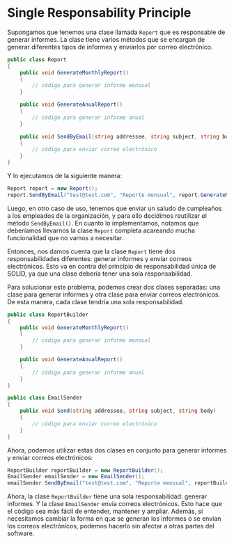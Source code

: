 # Single Responsability Principle

Supongamos que tenemos una clase llamada `Report` que es responsable de generar informes. La clase tiene varios métodos que se encargan de generar diferentes tipos de informes y enviarlos por correo electrónico.

```csharp
public class Report
{
    public void GenerateMonthlyReport()
    {
        // código para generar informe mensual
    }

    public void GenerateAnualReport()
    {
        // código para generar informe anual
    }

    public void SendByEmail(string addressee, string subject, string body)
    {
        // código para enviar correo electrónico
    }
}
```

Y lo ejecutamos de la siguiente manera:

```csharp
Report report = new Report();
report.SendByEmail("test@test.com", "Reporte mensual", report.GenerateMonthlyReport());
```

Luego, en otro caso de uso, tenemos que enviar un saludo de cumpleaños a los empleados de la organización, y para ello decidimos reutilizar el método `SendByEmail()`. En cuanto lo implementamos, notamos que deberíamos llevarnos la clase `Report` completa acareando mucha funcionalidad que no vamos a necesitar.

Entonces, nos damos cuenta que la clase `Report` tiene dos responsabilidades diferentes: generar informes y enviar correos electrónicos. Esto va en contra del principio de responsabilidad única de SOLID, ya que una clase debería tener una sola responsabilidad.

Para solucionar este problema, podemos crear dos clases separadas: una clase para generar informes y otra clase para enviar correos electrónicos. De esta manera, cada clase tendría una sola responsabilidad.

```csharp
public class ReportBuilder
{
    public void GenerateMonthlyReport()
    {
        // código para generar informe mensual
    }

    public void GenerateAnualReport()
    {
        // código para generar informe anual
    }
}

public class EmailSender
{
    public void Send(string addressee, string subject, string body)
    {
        // código para enviar correo electrónico
    }
}
```

Ahora, podemos utilizar estas dos clases en conjunto para generar informes y enviar correos electrónicos:

```csharp
ReportBuilder reportBuilder = new ReportBuilder();
EmailSender emailSender = new EmailSender();
emailSender.SendByEmail("test@test.com", "Reporte mensual", reportBuilder.GenerateMonthlyReport());
```
Ahora, la clase `ReportBuilder` tiene una sola responsabilidad: generar informes. Y la clase `EmailSender` envía correos electrónicos. Esto hace que el código sea más fácil de entender, mantener y ampliar. Además, si necesitamos cambiar la forma en que se generan los informes o se envían los correos electrónicos, podemos hacerlo sin afectar a otras partes del software.
